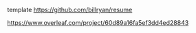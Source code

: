 
template https://github.com/billryan/resume

https://www.overleaf.com/project/60d89a16fa5ef3dd4ed28843
